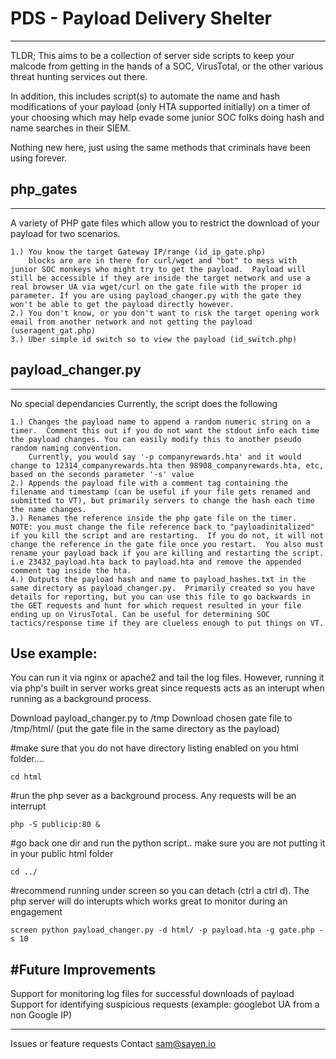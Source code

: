 # PDS - Payload Delivery Shelter
-----------------------------------------------
TLDR; This aims to be a collection of server side scripts to keep your malcode from getting
in the hands of a SOC, VirusTotal, or the other various threat hunting services out there.

In addition, this includes script(s) to automate the name and hash modifications of your payload (only HTA supported initially) on a timer of your choosing which may help evade some junior SOC folks doing hash and name searches in their SIEM.

Nothing new here, just using the same methods that criminals have been using forever.

## php_gates
---------------------------------------------------
A variety of PHP gate files which allow you to restrict the download of your payload for two scenarios.

    1.) You know the target Gateway IP/range (id_ip_gate.php)
        blocks are are in there for curl/wget and "bot" to mess with junior SOC monkeys who might try to get the payload.  Payload will still be accessible if they are inside the target network and use a real browser UA via wget/curl on the gate file with the proper id parameter. If you are using payload_changer.py with the gate they won't be able to get the payload directly however.
    2.) You don't know, or you don't want to risk the target opening work email from another network and not getting the payload (useragent_gat.php)
    3.) Uber simple id switch so to view the payload (id_switch.php)

## payload_changer.py
---------------------------------------------------
No special dependancies
Currently, the script does the following

    1.) Changes the payload name to append a random numeric string on a timer.  Comment this out if you do not want the stdout info each time the payload changes. You can easily modify this to another pseudo random naming convention.
        Currently, you would say '-p companyrewards.hta' and it would change to 12314_companyrewards.hta then 98908_companyrewards.hta, etc, based on the seconds parameter '-s' value
    2.) Appends the payload file with a comment tag containing the filename and timestamp (can be useful if your file gets renamed and submitted to VT), but primarily servers to change the hash each time the name changes.
    3.) Renames the reference inside the php gate file on the timer.  NOTE: you must change the file reference back to "payloadinitalized" if you kill the script and are restarting.  If you do not, it will not change the reference in the gate file once you restart.  You also must rename your payload back if you are killing and restarting the script.  i.e 23432_payload.hta back to payload.hta and remove the appended comment tag inside the hta.
    4.) Outputs the payload hash and name to payload_hashes.txt in the same directory as payload_changer.py.  Primarily created so you have details for reporting, but you can use this file to go backwards in the GET requests and hunt for which request resulted in your file ending up on VirusTotal. Can be useful for determining SOC tactics/response time if they are clueless enough to put things on VT.

Use example:
---------------------------------------------------
You can run it via nginx or apache2 and tail the log files.
However, running it via php's built in server works great since requests acts as an interupt when running as a background process.

Download payload_changer.py to /tmp
Download chosen gate file to /tmp/html/ (put the gate file in the same directory as the payload) 

#make sure that you do not have directory listing enabled on you html folder....

`cd html`

#run the php sever as a background process. Any requests will be an interrupt

`php -S publicip:80 &`

#go back one dir and run the python script.. make sure you are not putting it in your public html folder

`cd ../`

#recommend running under screen so you can detach (ctrl a ctrl d).  The php server will do interupts which works great to monitor during an engagement

`screen python payload_changer.py -d html/ -p payload.hta -g gate.php -s 10`

#Future Improvements
---------------------------------------------------
Support for monitoring log files for successful downloads of payload
Support for identifying suspicious requests (example: googlebot UA from a non Google IP)



---------------------------------------------------
Issues or feature requests
Contact sam@sayen.io




